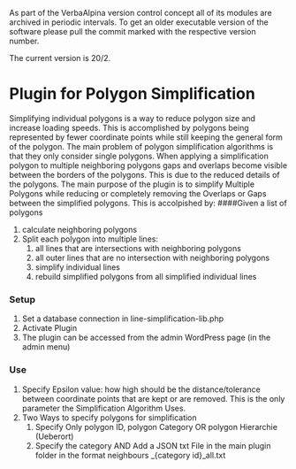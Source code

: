 As part of the VerbaAlpina version control concept all of its modules are archived in periodic intervals. To get an older executable version of the software please pull the commit marked with the respective version number.

The current version is 20/2.

# Plugin for Polygon Simplification
Simplifying individual polygons is a way to reduce polygon size and increase loading speeds. This is accomplished by polygons being represented by fewer coordinate points while still keeping the general form of the polygon. The main problem of polygon simplification algorithms is that they only consider single polygons. When applying a simplification polygon to multiple neighboring polygons gaps and overlaps become visible between the borders of the polygons. This is due to the reduced details of the polygons. 
The main purpose of the plugin is to simplify Multiple Polygons while reducing or completely removing the Overlaps or Gaps between the simplified polygons.
This is accolpished by:
####Given a list of polygons
1. calculate neighboring polygons
1. Split each polygon into multiple lines:
    1. all lines that are intersections with neighboring polygons
    1. all outer lines that are no intersection with neighboring polygons
    1. simplify individual lines
    1. rebuild simplified polygons from all simplified individual lines

### Setup
1. Set a database connection in line-simplification-lib.php
1. Activate Plugin
1. The plugin can be accessed from the admin WordPress page (in the admin menu)

### Use
1. Specify Epsilon value: how high should be the distance/tolerance between coordinate points that are kept or are removed. This is the only parameter the Simplification Algorithm Uses.
1. Two Ways to specify polygons for simplification
    1. Specify Only polygon ID, polygon Category OR polygon Hierarchie (Ueberort)
    1. Specify the category AND Add a JSON txt File in the main plugin folder in the format neighbours _{category id}_all.txt
